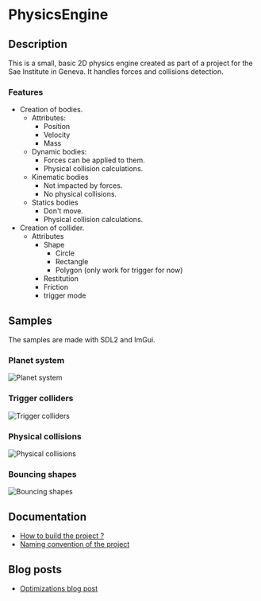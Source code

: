 # PhysicsEngine


## Description

This is a small, basic 2D physics engine created as part of a project for the Sae Institute in Geneva.
It handles forces and collisions detection.

### Features

- Creation of bodies. 
    - Attributes:
        - Position
        - Velocity
        - Mass
    - Dynamic bodies:
        - Forces can be applied to them.
        - Physical collision calculations.
    - Kinematic bodies
         - Not impacted by forces.
         - No physical collisions.
    - Statics bodies
         - Don't move.
         - Physical collision calculations.
- Creation of collider.
    - Attributes
        - Shape
            - Circle
            - Rectangle
            - Polygon (only work for trigger for now)
        - Restitution
        - Friction
        - trigger mode

## Samples

The samples are made with SDL2 and ImGui.

### Planet system

![Planet system](gifs/PlanetSystemSample.gif)

### Trigger colliders

![Trigger colliders](gifs/TriggerColliderSample.gif)

### Physical collisions

![Physical collisions](gifs/CollisionSample.gif)

### Bouncing shapes

![Bouncing shapes](gifs/CollisionWithGroundSample.gif)

## Documentation
- [How to build the project ?](documentation/Build.md)
- [Naming convention of the project](documentation/NamingConvention.md)

## Blog posts
- [Optimizations blog post](https://chocolive24.github.io/#)
